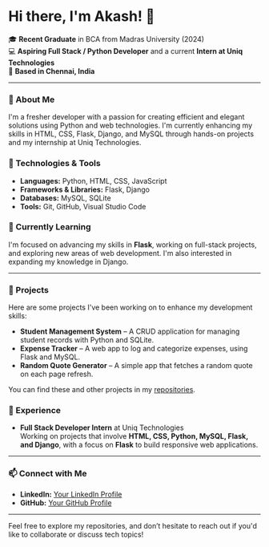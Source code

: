 # Hi there, I'm Akash! 👋

🎓 **Recent Graduate** in BCA from Madras University (2024) \
💻 **Aspiring Full Stack / Python Developer** and a current **Intern at Uniq Technologies** \
📍 **Based in Chennai, India**

---

### 🚀 About Me
I'm a fresher developer with a passion for creating efficient and elegant solutions using Python and web technologies. I'm currently enhancing my skills in HTML, CSS, Flask, Django, and MySQL through hands-on projects and my internship at Uniq Technologies.

### 🔧 Technologies & Tools
- **Languages:** Python, HTML, CSS, JavaScript
- **Frameworks & Libraries:** Flask, Django
- **Databases:** MySQL, SQLite
- **Tools:** Git, GitHub, Visual Studio Code

### 🌱 Currently Learning
I'm focused on advancing my skills in **Flask**, working on full-stack projects, and exploring new areas of web development. I'm also interested in expanding my knowledge in Django.

---

### 📂 Projects
Here are some projects I've been working on to enhance my development skills:

- **Student Management System** – A CRUD application for managing student records with Python and SQLite.
- **Expense Tracker** – A web app to log and categorize expenses, using Flask and MySQL.
- **Random Quote Generator** – A simple app that fetches a random quote on each page refresh.

You can find these and other projects in my [repositories](https://github.com/your-username?tab=repositories).

### 💼 Experience
- **Full Stack Developer Intern** at Uniq Technologies \
  Working on projects that involve **HTML, CSS, Python, MySQL, Flask, and Django**, with a focus on **Flask** to build responsive web applications.

---

### 📫 Connect with Me
- **LinkedIn:** [Your LinkedIn Profile](https://www.linkedin.com/in/your-profile/)
- **GitHub:** [Your GitHub Profile](https://github.com/your-username)

---

Feel free to explore my repositories, and don’t hesitate to reach out if you'd like to collaborate or discuss tech topics!

